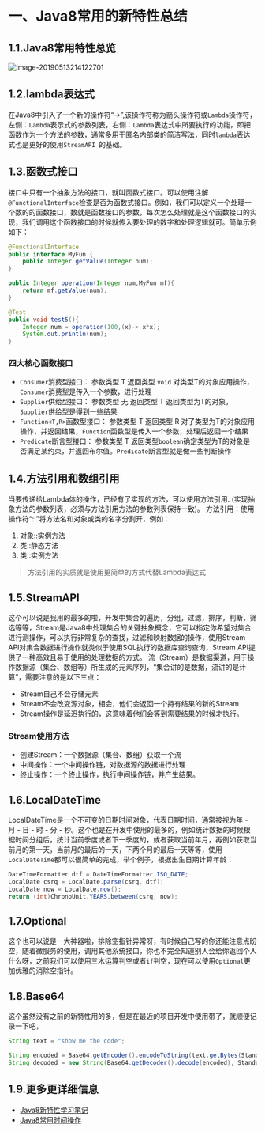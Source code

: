 # 一、Java8常用的新特性总结

## 1.1.Java8常用特性总览

![image-20190513214122701](http://image.luokangyuan.com/2019-05-13-134130.png)

## 1.2.lambda表达式

在Java8中引入了一个新的操作符“->”,该操作符称为箭头操作符或`Lambda`操作符，左侧：`Lambda`表示式的参数列表，右侧：`Lambda`表达式中所要执行的功能，即把函数作为一个方法的参数，通常多用于匿名内部类的简洁写法，同时`lambda`表达式也是更好的使用`StreamAPI `的基础。

## 1.3.函数式接口

接口中只有一个抽象方法的接口，就叫函数式接口。可以使用注解`@FunctionalInterface`检查是否为函数式接口。例如，我们可以定义一个处理一个数的的函数接口，数就是函数接口的参数，每次怎么处理就是这个函数接口的实现，我们调用这个函数接口的时候就传入要处理的数字和处理逻辑就可。简单示例如下：

```java
@FunctionalInterface
public interface MyFun {
    public Integer getValue(Integer num);
}
```

```java
public Integer operation(Integer num,MyFun mf){
    return mf.getValue(num);
}
```

```java
@Test
public void test5(){
    Integer num = operation(100,(x)-> x*x);
    System.out.println(num);
}
```

### 四大核心函数接口

- `Consumer`消费型接口： 参数类型 T 返回类型 `void` 对类型T的对象应用操作，`Consumer`消费型是传入一个参数，进行处理
- `Supplier`供给型接口： 参数类型 无 返回类型 T 返回类型为T的对象，`Supplier`供给型是得到一些结果
- `Function<T,R>`函数型接口： 参数类型 T 返回类型 R 对了类型为T的对象应用操作，并返回结果，`Function`函数型是传入一个参数，处理后返回一个结果
- `Predicate`断言型接口： 参数类型 T 返回类型` boolean `确定类型为T的对象是否满足某约束，并返回布尔值。`Predicate`断言型就是做一些判断操作

## 1.4.方法引用和数组引用

当要传递给Lambda体的操作，已经有了实现的方法，可以使用方法引用. (实现抽象方法的参数列表，必须与方法引用方法的参数列表保持一致)。 方法引用：使用操作符“::”将方法名和对象或类的名字分割开，例如：

1. 对象::实例方法
2. 类::静态方法
3. 类::实例方法

> 方法引用的实质就是使用更简单的方式代替Lambda表达式

## 1.5.StreamAPI

这个可以说是我用的最多的啦，开发中集合的遍历，分组，过滤，排序，判断，筛选等等，Stream是Java8中处理集合的关键抽象概念，它可以指定你希望对集合进行测操作，可以执行非常复杂的查找，过滤和映射数据的操作，使用Stream API对集合数据进行操作就类似于使用SQL执行的数据库查询查询，Stream API提供了一种高效且易于使用的处理数据的方式。 流（Stream）是数据渠道，用于操作数据源（集合、数组等）所生成的元素序列，“集合讲的是数据，流讲的是计算”，需要注意的是以下三点：

- Stream自己不会存储元素
- Stream不会改变源对象，相会，他们会返回一个持有结果的新的Stream
- Stream操作是延迟执行的，这意味着他们会等到需要结果的时候才执行。

### Stream使用方法

- 创建Stream：一个数据源（集合、数组）获取一个流
- 中间操作：一个中间操作链，对数据源的数据进行处理
- 终止操作：一个终止操作，执行中间操作链，并产生结果。

## 1.6.LocalDateTime

LocalDateTime是一个不可变的日期时间对象，代表日期时间，通常被视为年 - 月 - 日 - 时 - 分 - 秒。这个也是在开发中使用的最多的，例如统计数据的时候根据时间分组后，统计当前季度或者下一季度的，或者获取当前年月，再例如获取当前月的第一天，当前月的最后的一天，下两个月的最后一天等等，使用`LocalDateTime`都可以很简单的完成，举个例子，根据出生日期计算年龄：

```java
DateTimeFormatter dtf = DateTimeFormatter.ISO_DATE;
LocalDate csrq = LocalDate.parse(csrq, dtf);
LocalDate now = LocalDate.now();
return (int)ChronoUnit.YEARS.between(csrq, now);
```

## 1.7.Optional

这个也可以说是一大神器啦，排除空指针异常呀，有时候自己写的你还能注意点盼空，随着微服务的使用，调用其他系统接口，你也不完全知道别人会给你返回个人什么呀，之前我们可以使用三木运算判空或者`if`判空，现在可以使用`Optional`更加优雅的消除空指针。

## 1.8.Base64

这个虽然没有之前的新特性用的多，但是在最近的项目开发中使用带了，就顺便记录一下吧，

```java
String text = "show me the code";

String encoded = Base64.getEncoder().encodeToString(text.getBytes(StandardCharsets.UTF_8));
String decoded = new String(Base64.getDecoder().decode(encoded), StandardCharsets.UTF_8);
```

## 1.9.更多更详细信息

* [Java8新特性学习笔记](http://luokangyuan.com/java8xue-xi-bi-ji/)
* [Java8常用时间操作](http://luokangyuan.com/java8shi-jian-chang-yong-cao-zuo/)

